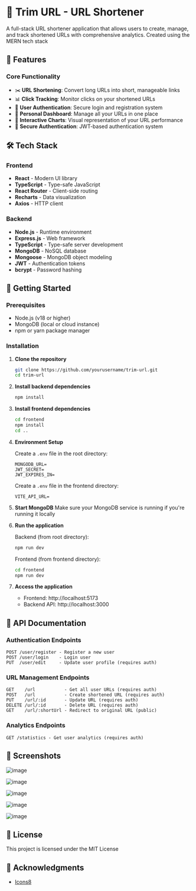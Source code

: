 # 🔗 Trim URL - URL Shortener

A full-stack URL shortener application that allows users to create, manage, and track shortened URLs with comprehensive analytics. Created using the MERN tech stack

## 🌟 Features

### Core Functionality
- ✂️ **URL Shortening**: Convert long URLs into short, manageable links
- 📊 **Click Tracking**: Monitor clicks on your shortened URLs
- 👤 **User Authentication**: Secure login and registration system
- 🎯 **Personal Dashboard**: Manage all your URLs in one place
- 🎨 **Interactive Charts**: Visual representation of your URL performance
- 🔐 **Secure Authentication**: JWT-based authentication system

## 🛠️ Tech Stack

### Frontend
- **React** - Modern UI library
- **TypeScript** - Type-safe JavaScript
- **React Router** - Client-side routing
- **Recharts** - Data visualization
- **Axios** - HTTP client

### Backend
- **Node.js** - Runtime environment
- **Express.js** - Web framework
- **TypeScript** - Type-safe server development
- **MongoDB** - NoSQL database
- **Mongoose** - MongoDB object modeling
- **JWT** - Authentication tokens
- **bcrypt** - Password hashing

## 🚀 Getting Started

### Prerequisites
- Node.js (v18 or higher)
- MongoDB (local or cloud instance)
- npm or yarn package manager

### Installation

1. **Clone the repository**
   ```bash
   git clone https://github.com/yourusername/trim-url.git
   cd trim-url
   ```

2. **Install backend dependencies**
   ```bash
   npm install
   ```

3. **Install frontend dependencies**
   ```bash
   cd frontend
   npm install
   cd ..
   ```

4. **Environment Setup**
   
   Create a `.env` file in the root directory:
   ```env
   MONGODB_URL=
   JWT_SECRET=
   JWT_EXPIRES_IN=
   ```

   Create a `.env` file in the frontend directory:
   ```env
   VITE_API_URL=
   ```

5. **Start MongoDB**
   Make sure your MongoDB service is running if you're running it locally

6. **Run the application**
   
   Backend (from root directory):
   ```bash
   npm run dev
   ```
   
   Frontend (from frontend directory):
   ```bash
   cd frontend
   npm run dev
   ```

7. **Access the application**
   - Frontend: http://localhost:5173
   - Backend API: http://localhost:3000

## 📖 API Documentation

### Authentication Endpoints
```
POST /user/register - Register a new user
POST /user/login    - Login user
PUT  /user/edit     - Update user profile (requires auth)
```

### URL Management Endpoints
```
GET    /url           - Get all user URLs (requires auth)
POST   /url           - Create shortened URL (requires auth)
PUT    /url/:id       - Update URL (requires auth)
DELETE /url/:id       - Delete URL (requires auth)
GET    /url/:shortUrl - Redirect to original URL (public)
```

### Analytics Endpoints
```
GET /statistics - Get user analytics (requires auth)
```

## 🎨 Screenshots

![image](https://github.com/user-attachments/assets/983b3198-3bb8-4be2-bd37-3d811aaf952c)

![image](https://github.com/user-attachments/assets/3a245793-962c-45bf-a25c-3f372cc43de0)

![image](https://github.com/user-attachments/assets/11cf2a36-0558-4aa2-a7c4-6dfc872da606)

![image](https://github.com/user-attachments/assets/69b2f6f4-41ed-4977-823c-b40982f768e4)

![image](https://github.com/user-attachments/assets/90576069-df13-4197-a2de-042ac123af7e)


## 📄 License

This project is licensed under the MIT License 

## 🙏 Acknowledgments

- [Icons8](https://icons8.com) 


